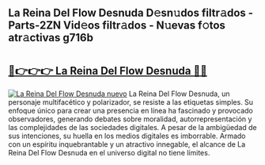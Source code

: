 ## La Reina Del Flow Desnuda D𝚎sn𝚞dos filtr𝚊dos - Parts-2ZN Vid𝚎os filtr𝚊dos - N𝚞evas f𝚘tos atr𝚊ctivas g716b

# <h2><a href="http://mb5jes3.tromn.icu/?c=La+Reina+Del+Flow+Desnuda">🔗👉👉👉 La Reina Del Flow Desnuda 🔗🔗</a></h2>

[![La Reina Del Flow Desnuda nuevo](https://i.imgur.com/pEAQMta.gif)](http://mb5jes3.tromn.icu/?c=La+Reina+Del+Flow+Desnuda)
La Reina Del Flow Desnuda, un personaje multifacético y polarizador, se resiste a las etiquetas simples. Su enfoque único para crear una presencia en línea ha fascinado y provocado observadores, generando debates sobre moralidad, autorrepresentación y las complejidades de las sociedades digitales. A pesar de la ambigüedad de sus intenciones, su huella en los medios digitales es imborrable. Armado con un espíritu inquebrantable y un atractivo innegable, el alcance de La Reina Del Flow Desnuda en el universo digital no tiene límites.
